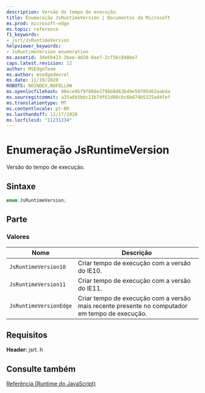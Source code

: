 ```yaml
---
description: Versão do tempo de execução.
title: Enumeração JsRuntimeVersion | Documentos da Microsoft
ms.prod: microsoft-edge
ms.topic: reference
f1_keywords:
- jsrt/JsRuntimeVersion
helpviewer_keywords:
- JsRuntimeVersion enumeration
ms.assetid: 3de69423-3bee-4d20-8ae7-2cf56c848be7
caps.latest.revision: 12
author: MSEdgeTeam
ms.author: msedgedevrel
ms.date: 11/19/2020
ROBOTS: NOINDEX,NOFOLLOW
ms.openlocfilehash: 80ece9bf9f80de279bb8d63bd9e50705d63aab4a
ms.sourcegitcommit: a35a6b5bbc21b7df61d08cbc6b074b5325ad4fef
ms.translationtype: MT
ms.contentlocale: pt-BR
ms.lasthandoff: 12/17/2020
ms.locfileid: "11231234"
---
```

# Enumeração JsRuntimeVersion

Versão do tempo de execução.  
  
## Sintaxe  
  
```cpp  
enum JsRuntimeVersion;  
```  
  
## Parte  
  
### Valores  
  
|Nome|Descrição|  
|----------|-----------------|  
|`JsRuntimeVersion10`|Criar tempo de execução com a versão do IE10.|  
|`JsRuntimeVersion11`|Criar tempo de execução com a versão do IE11.|  
|`JsRuntimeVersionEdge`|Criar tempo de execução com a versão mais recente presente no computador em tempo de execução.|  
  
## Requisitos  
 **Header:** jsrt. h  
  
## Consulte também  
 [Referência (Runtime do JavaScript)](../chakra-hosting/reference-javascript-runtime.md)
